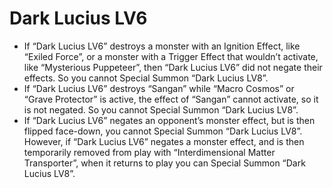 # Dark Lucius LV6

*   If “Dark Lucius LV6” destroys a monster with an Ignition Effect, like “Exiled Force”, or a monster with a Trigger Effect that wouldn’t activate, like “Mysterious Puppeteer”, then “Dark Lucius LV6” did not negate their effects. So you cannot Special Summon “Dark Lucius LV8”.
*   If “Dark Lucius LV6” destroys “Sangan” while “Macro Cosmos” or “Grave Protector” is active, the effect of “Sangan” cannot activate, so it is not negated. So you cannot Special Summon “Dark Lucius LV8”.
*   If “Dark Lucius LV6” negates an opponent’s monster effect, but is then flipped face-down, you cannot Special Summon “Dark Lucius LV8”. However, if “Dark Lucius LV6” negates a monster effect, and is then temporarily removed from play with “Interdimensional Matter Transporter”, when it returns to play you can Special Summon “Dark Lucius LV8”.
